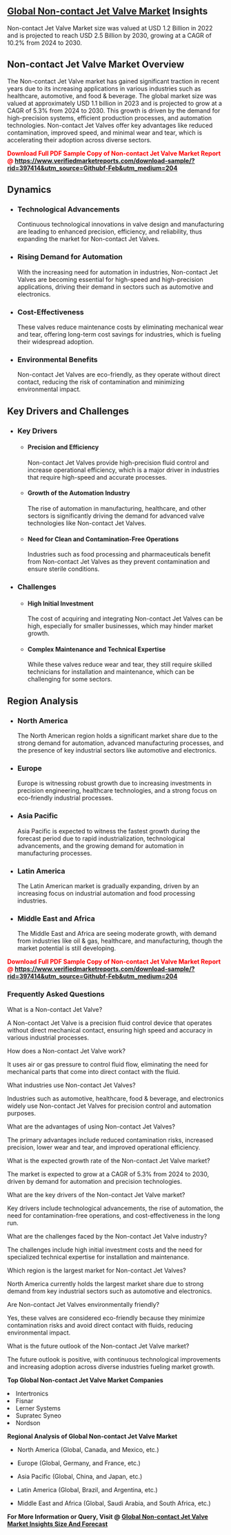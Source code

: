 <h2><a href="https://www.verifiedmarketreports.com/download-sample/?rid=397414&amp;utm_source=Githubf&amp;utm_medium=204" target="_blank">Global Non-contact Jet Valve Market</a> Insights</h2><p>Non-contact Jet Valve Market size was valued at USD 1.2 Billion in 2022 and is projected to reach USD 2.5 Billion by 2030, growing at a CAGR of 10.2% from 2024 to 2030.</p><p><h2>Non-contact Jet Valve Market Overview</h2> <p>The Non-contact Jet Valve market has gained significant traction in recent years due to its increasing applications in various industries such as healthcare, automotive, and food & beverage. The global market size was valued at approximately USD 1.1 billion in 2023 and is projected to grow at a CAGR of 5.3% from 2024 to 2030. This growth is driven by the demand for high-precision systems, efficient production processes, and automation technologies. Non-contact Jet Valves offer key advantages like reduced contamination, improved speed, and minimal wear and tear, which is accelerating their adoption across diverse sectors.</p> <p><strong><p><span class=""><span style="color: #ff0000;"><strong>Download Full PDF Sample Copy of Non-contact Jet Valve Market Report</strong> @ </span><a href="https://www.verifiedmarketreports.com/download-sample/?rid=397414&amp;utm_source=Githubf-Feb&amp;utm_medium=204" target="_blank">https://www.verifiedmarketreports.com/download-sample/?rid=397414&amp;utm_source=Githubf-Feb&amp;utm_medium=204</a></span></p></strong></p> <h2>Dynamics</h2> <ul> <li><h3>Technological Advancements</h3> Continuous technological innovations in valve design and manufacturing are leading to enhanced precision, efficiency, and reliability, thus expanding the market for Non-contact Jet Valves.</li> <li><h3>Rising Demand for Automation</h3> With the increasing need for automation in industries, Non-contact Jet Valves are becoming essential for high-speed and high-precision applications, driving their demand in sectors such as automotive and electronics.</li> <li><h3>Cost-Effectiveness</h3> These valves reduce maintenance costs by eliminating mechanical wear and tear, offering long-term cost savings for industries, which is fueling their widespread adoption.</li> <li><h3>Environmental Benefits</h3> Non-contact Jet Valves are eco-friendly, as they operate without direct contact, reducing the risk of contamination and minimizing environmental impact.</li> </ul> <h2>Key Drivers and Challenges</h2> <ul> <li><h3>Key Drivers</h3> <ul> <li><h4>Precision and Efficiency</h4> Non-contact Jet Valves provide high-precision fluid control and increase operational efficiency, which is a major driver in industries that require high-speed and accurate processes.</li> <li><h4>Growth of the Automation Industry</h4> The rise of automation in manufacturing, healthcare, and other sectors is significantly driving the demand for advanced valve technologies like Non-contact Jet Valves.</li> <li><h4>Need for Clean and Contamination-Free Operations</h4> Industries such as food processing and pharmaceuticals benefit from Non-contact Jet Valves as they prevent contamination and ensure sterile conditions.</li> </ul> </li> <li><h3>Challenges</h3> <ul> <li><h4>High Initial Investment</h4> The cost of acquiring and integrating Non-contact Jet Valves can be high, especially for smaller businesses, which may hinder market growth.</li> <li><h4>Complex Maintenance and Technical Expertise</h4> While these valves reduce wear and tear, they still require skilled technicians for installation and maintenance, which can be challenging for some sectors.</li> </ul> </li> </ul> <h2>Region Analysis</h2> <ul> <li><h3>North America</h3> The North American region holds a significant market share due to the strong demand for automation, advanced manufacturing processes, and the presence of key industrial sectors like automotive and electronics.</li> <li><h3>Europe</h3> Europe is witnessing robust growth due to increasing investments in precision engineering, healthcare technologies, and a strong focus on eco-friendly industrial processes.</li> <li><h3>Asia Pacific</h3> Asia Pacific is expected to witness the fastest growth during the forecast period due to rapid industrialization, technological advancements, and the growing demand for automation in manufacturing processes.</li> <li><h3>Latin America</h3> The Latin American market is gradually expanding, driven by an increasing focus on industrial automation and food processing industries.</li> <li><h3>Middle East and Africa</h3> The Middle East and Africa are seeing moderate growth, with demand from industries like oil & gas, healthcare, and manufacturing, though the market potential is still developing.</li> </ul> <p><strong><p><span class=""><span style="color: #ff0000;"><strong>Download Full PDF Sample Copy of Non-contact Jet Valve Market Report</strong> @ </span><a href="https://www.verifiedmarketreports.com/download-sample/?rid=397414&amp;utm_source=Githubf-Feb&amp;utm_medium=204" target="_blank">https://www.verifiedmarketreports.com/download-sample/?rid=397414&amp;utm_source=Githubf-Feb&amp;utm_medium=204</a></span></p></strong></p> <h3>Frequently Asked Questions</h3> <p>What is a Non-contact Jet Valve?</p> <p>A Non-contact Jet Valve is a precision fluid control device that operates without direct mechanical contact, ensuring high speed and accuracy in various industrial processes.</p> <p>How does a Non-contact Jet Valve work?</p> <p>It uses air or gas pressure to control fluid flow, eliminating the need for mechanical parts that come into direct contact with the fluid.</p> <p>What industries use Non-contact Jet Valves?</p> <p>Industries such as automotive, healthcare, food & beverage, and electronics widely use Non-contact Jet Valves for precision control and automation purposes.</p> <p>What are the advantages of using Non-contact Jet Valves?</p> <p>The primary advantages include reduced contamination risks, increased precision, lower wear and tear, and improved operational efficiency.</p> <p>What is the expected growth rate of the Non-contact Jet Valve market?</p> <p>The market is expected to grow at a CAGR of 5.3% from 2024 to 2030, driven by demand for automation and precision technologies.</p> <p>What are the key drivers of the Non-contact Jet Valve market?</p> <p>Key drivers include technological advancements, the rise of automation, the need for contamination-free operations, and cost-effectiveness in the long run.</p> <p>What are the challenges faced by the Non-contact Jet Valve industry?</p> <p>The challenges include high initial investment costs and the need for specialized technical expertise for installation and maintenance.</p> <p>Which region is the largest market for Non-contact Jet Valves?</p> <p>North America currently holds the largest market share due to strong demand from key industrial sectors such as automotive and electronics.</p> <p>Are Non-contact Jet Valves environmentally friendly?</p> <p>Yes, these valves are considered eco-friendly because they minimize contamination risks and avoid direct contact with fluids, reducing environmental impact.</p> <p>What is the future outlook of the Non-contact Jet Valve market?</p> <p>The future outlook is positive, with continuous technological improvements and increasing adoption across diverse industries fueling market growth.</p> </p><p><strong>Top Global Non-contact Jet Valve Market Companies</strong></p><div data-test-id=""><p><li>Intertronics</li><li> Fisnar</li><li> Lerner Systems</li><li> Supratec Syneo</li><li> Nordson</li></p><div><strong>Regional Analysis of&nbsp;Global Non-contact Jet Valve Market</strong></div><ul><li dir="ltr"><p dir="ltr">North America&nbsp;(Global, Canada, and Mexico, etc.)</p></li><li dir="ltr"><p dir="ltr">Europe (Global, Germany, and France, etc.)</p></li><li dir="ltr"><p dir="ltr">Asia Pacific&nbsp;(Global, China, and Japan, etc.)</p></li><li dir="ltr"><p dir="ltr">Latin America&nbsp;(Global, Brazil, and Argentina, etc.)</p></li><li dir="ltr">Middle East and Africa&nbsp;(Global, Saudi Arabia, and South Africa, etc.)</li></ul><p><strong>For More Information or Query, Visit @&nbsp;</strong><strong><a href="https://www.verifiedmarketreports.com/product/non-contact-jet-valve-market/?utm_source=Githubf&amp;utm_medium=204" target="_blank">Global Non-contact Jet Valve Market Insights Size And Forecast</a></strong></p></div>
